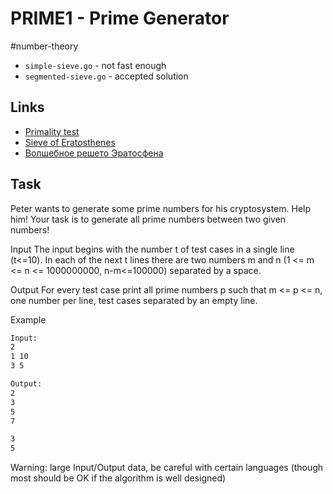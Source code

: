 # PRIME1 - Prime Generator

 #number-theory

* `simple-sieve.go` - not fast enough
* `segmented-sieve.go` - accepted solution

## Links

* [Primality test](https://en.wikipedia.org/wiki/Primality_test)
* [Sieve of Eratosthenes](https://en.wikipedia.org/wiki/Sieve_of_Eratosthenes)
* [Волшебное решето Эратосфена](https://habr.com/ru/post/91112/)

## Task

Peter wants to generate some prime numbers for his cryptosystem. Help him! Your task is to generate all prime numbers between two given numbers!

Input
The input begins with the number t of test cases in a single line (t<=10). In each of the next t lines there are two numbers m and n (1 <= m <= n <= 1000000000, n-m<=100000) separated by a space.

Output
For every test case print all prime numbers p such that m <= p <= n, one number per line, test cases separated by an empty line.

Example

```sh
Input:
2
1 10
3 5

Output:
2
3
5
7

3
5
```

Warning: large Input/Output data, be careful with certain languages (though most should be OK if the algorithm is well designed)